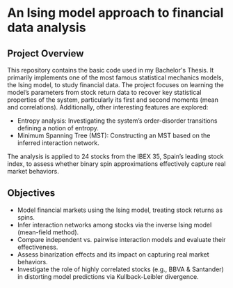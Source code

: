 # An Ising model approach to financial data analysis

## Project Overview
This repository contains the basic code used in my Bachelor's Thesis. It primarily implements one of the most famous statistical mechanics models, the Ising model, to study financial data. 
The project focuses on learning the model’s parameters from stock return data to recover key statistical properties of the system, particularly its first and second moments (mean and correlations). 
Additionally, other interesting features are explored:
- Entropy analysis: Investigating the system’s order-disorder transitions defining a notion of entropy.
- Minimum Spanning Tree (MST): Constructing an MST based on the inferred interaction network.

The analysis is applied to 24 stocks from the IBEX 35, Spain’s leading stock index, to assess whether binary spin approximations effectively capture real market behaviors.

## Objectives
- Model financial markets using the Ising model, treating stock returns as spins.
- Infer interaction networks among stocks via the inverse Ising model (mean-field method).
- Compare independent vs. pairwise interaction models and evaluate their effectiveness.
- Assess binarization effects and its impact on capturing real market behaviors.
- Investigate the role of highly correlated stocks (e.g., BBVA & Santander) in distorting model predictions via Kullback-Leibler divergence.
